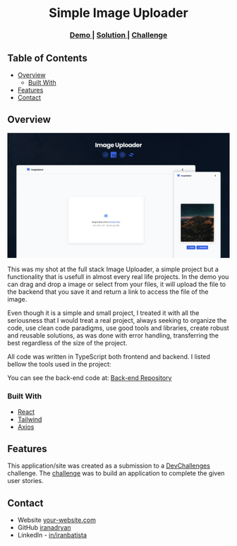 <!-- Please update value in the {}  -->

<h1 align="center">Simple Image Uploader</h1>

<div align="center">
  <h3>
    <a href="https://dc-image-uploader-fe.onrender.com">
      Demo
    </a>
    <span> | </span>
    <a href="https://devchallenges.io/solution/31368">
      Solution
    </a>
    <span> | </span>
    <a href="https://devchallenges.io/challenge/image-upload-app">
      Challenge
    </a>
  </h3>
</div>

<!-- TABLE OF CONTENTS -->

## Table of Contents

- [Overview](#overview)
  - [Built With](#built-with)
- [Features](#features)
- [Contact](#contact)

<!-- OVERVIEW -->

## Overview

![screenshot](/cover.png)

This was my shot at the full stack Image Uploader, a simple project but a functionality that is usefull in almost every real life projects. In the demo you can drag and drop a image or select from your files, it will upload the file to the backend that you save it and return a link to access the file of the image.

Even though it is a simple and small project, I treated it with all the seriousness that I would treat a real project, always seeking to organize the code, use clean code paradigms, use good tools and libraries, create robust and reusable solutions, as was done with error handling, transferring the best regardless of the size of the project.

All code was written in TypeScript both frontend and backend. I listed bellow the tools used in the project:

You can see the back-end code at: [Back-end Repository](https://github.com/iranadryan/dc-image-uploader-api)

### Built With

- [React](https://reactjs.org/)
- [Tailwind](https://tailwindcss.com/)
- [Axios](https://axios-http.com/)

## Features

This application/site was created as a submission to a [DevChallenges](https://devchallenges.io/challenges) challenge. The [challenge](https://devchallenges.io/challenge/image-upload-app) was to build an application to complete the given user stories.

## Contact

- Website [your-website.com](https://{your-web-site-link})
- GitHub [iranadryan](https://github.com/iranadryan)
- LinkedIn - [in/iranbatista](https://www.linkedin.com/in/iranbatista)
